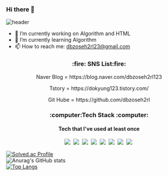 ### Hi there 👋

<!--
**dbzoseh2rl/dbzoseh2rl** is a ✨ _special_ ✨ repository because its `README.md` (this file) appears on your GitHub profile.

Here are some ideas to get you started:
- 😄 Pronouns: ...
- ⚡ Fun fact: ...
- 👯 I’m looking to collaborate on ...
- 🤔 I’m looking for help with ...
- 💬 Ask me about ...
        "idx": 27,
        "color": "42564F",
        "text": "C0EB6A",
        "textBg": "f7f5f5

-->

![header](https://capsule-render.vercel.app/api?type=waving&height=300&section=header&text=Do&nbsp;Kyung&nbsp;Lee&fontSize=70&color=#e6e6fa)       
       
- 🔭 I’m currently working on Algorithm and HTML
- 🌱 I’m currently learning Algorithm
- 📫 How to reach me: dbzoseh2rl23@gmail.com

<h3 align="center">:fire: SNS List:fire:</h3>
<p align = "center">
        <p align = "center"> Naver Blog = https://blog.naver.com/dbzoseh2rl123</p>
        <p align = "center"> Tstory = https://dokyung123.tistory.com/</p>
        <p align = "center"> Git Hube = https://github.com/dbzoseh2rl </p>
</p>

<h3 align="center">:computer:Tech Stack :computer:</h3>
<h4 align="center">Tech that I've used at least once</h4>

<p align = "center">
        <img src="https://img.shields.io/badge/Python-3776AB?style=flat-square&logo=Python&logoColor=white"/></a>&nbsp 
        <img src="https://img.shields.io/badge/C-A8B9CC?style=flat-square&logo=C&logoColor=white"/></a>&nbsp 
        <img src="https://img.shields.io/badge/C++-00599C?style=flat-square&logo=C%2B%2B&logoColor=white"/></a>&nbsp 
        <img src="https://img.shields.io/badge/HTML5-E34F26?style=flat-square&logo=HTML5&logoColor=white"/></a>&nbsp 
        <img src="https://img.shields.io/badge/CSS3-1572B6?style=flat-square&logo=CSS3&logoColor=white"/></a>&nbsp 
        <img src="https://img.shields.io/badge/Visual Studio-5C2D91?style=flat-square&logo=Visual Studio&logoColor=white"/></a>&nbsp 
        <img src="https://img.shields.io/badge/Visual Studio Code-007ACC?style=flat-square&logo=Visual Studio Code&logoColor=white"/></a>&nbsp
        <img src="https://img.shields.io/badge/PyCharm-000000?style=flat-square&logo=PyCharm&logoColor=white"/></a>&nbsp
</p>

[![Solved.ac Profile](http://mazassumnida.wtf/api/v2/generate_badge?boj=ehrud25)](https://solved.ac/ehrud25/) <br>
![Anurag's GitHub stats](https://github-readme-stats.vercel.app/api?username=dbzoseh2rl&show_icons=true&theme=dark) <br>
[![Top Langs](https://github-readme-stats.vercel.app/api/top-langs/?username=dbzoseh2rl)](https://github.com/anuraghazra/github-readme-stats)<br>

